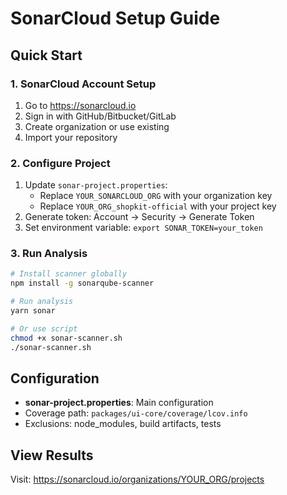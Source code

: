 # SonarCloud Setup Guide

## Quick Start

### 1. SonarCloud Account Setup
1. Go to https://sonarcloud.io
2. Sign in with GitHub/Bitbucket/GitLab
3. Create organization or use existing
4. Import your repository

### 2. Configure Project
1. Update `sonar-project.properties`:
   - Replace `YOUR_SONARCLOUD_ORG` with your organization key
   - Replace `YOUR_ORG_shopkit-official` with your project key
2. Generate token: Account → Security → Generate Token
3. Set environment variable: `export SONAR_TOKEN=your_token`

### 3. Run Analysis

```bash
# Install scanner globally
npm install -g sonarqube-scanner

# Run analysis
yarn sonar

# Or use script
chmod +x sonar-scanner.sh
./sonar-scanner.sh
```

## Configuration

- **sonar-project.properties**: Main configuration
- Coverage path: `packages/ui-core/coverage/lcov.info`
- Exclusions: node_modules, build artifacts, tests

## View Results

Visit: https://sonarcloud.io/organizations/YOUR_ORG/projects
